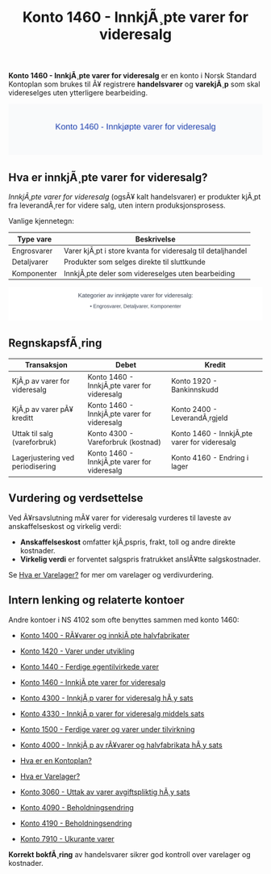 ﻿---
title: "Konto 1460 - InnkjÃ¸pte varer for videresalg"
meta_title: "1460-innkjopte-varer-for-videresalg"
meta_description: '**Konto 1460 - InnkjÃ¸pte varer for videresalg** er en konto i Norsk Standard Kontoplan som brukes til Ã¥ registrere **handelsvarer** og **varekjÃ¸p** som skal ...'
slug: 1460-innkjopte-varer-for-videresalg
type: blog
layout: pages/single
---

**Konto 1460 - InnkjÃ¸pte varer for videresalg** er en konto i Norsk Standard Kontoplan som brukes til Ã¥ registrere **handelsvarer** og **varekjÃ¸p** som skal videreselges uten ytterligere bearbeiding.

![Illustrasjon av konto 1460 InnkjÃ¸pte varer for videresalg](1460-innkjopte-varer-for-videresalg-image.svg)

## Hva er innkjÃ¸pte varer for videresalg?

*InnkjÃ¸pte varer for videresalg* (ogsÃ¥ kalt handelsvarer) er produkter kjÃ¸pt fra leverandÃ¸rer for videre salg, uten intern produksjonsprosess.

Vanlige kjennetegn:

| Type vare   | Beskrivelse                                                            |
|-------------|------------------------------------------------------------------------|
| Engrosvarer | Varer kjÃ¸pt i store kvanta for videresalg til detaljhandel               |
| Detaljvarer | Produkter som selges direkte til sluttkunde                              |
| Komponenter | InnkjÃ¸pte deler som videreselges uten bearbeiding                        |

![Kategorier av innkjÃ¸pte varer](1460-kategorier-innkjopte-varer.svg)

## RegnskapsfÃ¸ring

| Transaksjon                          | Debet                                            | Kredit                                    |
|--------------------------------------|--------------------------------------------------|-------------------------------------------|
| KjÃ¸p av varer for videresalg         | Konto 1460 - InnkjÃ¸pte varer for videresalg       | Konto 1920 - Bankinnskudd                 |
| KjÃ¸p av varer pÃ¥ kreditt             | Konto 1460 - InnkjÃ¸pte varer for videresalg       | Konto 2400 - LeverandÃ¸rgjeld               |
| Uttak til salg (vareforbruk)         | Konto 4300 - Vareforbruk (kostnad)                | Konto 1460 - InnkjÃ¸pte varer for videresalg |
| Lagerjustering ved periodisering     | Konto 1460 - InnkjÃ¸pte varer for videresalg       | Konto 4160 - Endring i lager               |

## Vurdering og verdsettelse

Ved Ã¥rsavslutning mÃ¥ varer for videresalg vurderes til laveste av anskaffelseskost og virkelig verdi:

* **Anskaffelseskost** omfatter kjÃ¸pspris, frakt, toll og andre direkte kostnader.
* **Virkelig verdi** er forventet salgspris fratrukket anslÃ¥tte salgskostnader.

Se [Hva er Varelager?](/blogs/regnskap/hva-er-varelager "Hva er Varelager? Komplett Guide til LagerfÃ¸ring og Verdivurdering") for mer om varelager og verdivurdering.

## Intern lenking og relaterte kontoer

Andre kontoer i NS 4102 som ofte benyttes sammen med konto 1460:

* [Konto 1400 - RÃ¥varer og innkjÃ¸pte halvfabrikater](/blogs/kontoplan/1400-raavarer-og-innkjopte-halvfabrikater "Konto 1400 - RÃ¥varer og innkjÃ¸pte halvfabrikater")
* [Konto 1420 - Varer under utvikling](/blogs/kontoplan/1420-varer-under-utvikling "Konto 1420 - Varer under utvikling")
* [Konto 1440 - Ferdige egentilvirkede varer](/blogs/kontoplan/1440-ferdige-egentilvirkede-varer "Konto 1440 - Ferdige egentilvirkede varer")
* [Konto 1460 - InnkjÃ¸pte varer for videresalg](/blogs/kontoplan/1460-innkjopte-varer-for-videresalg "Konto 1460 - InnkjÃ¸pte varer for videresalg")
* [Konto 4300 - InnkjÃ¸p varer for videresalg hÃ¸y sats](/blogs/kontoplan/4300-innkjop-varer-for-videresalg-hoy-sats "Konto 4300 - InnkjÃ¸p varer for videresalg hÃ¸y sats")
* [Konto 4330 - InnkjÃ¸p varer for videresalg middels sats](/blogs/kontoplan/4330-innkjop-varer-for-videresalg-middels-sats "Konto 4330 - InnkjÃ¸p varer for videresalg middels sats")
* [Konto 1500 - Ferdige varer og varer under tilvirkning](/blogs/kontoplan/1500-ferdige-varer-og-varer-under-tilvirkning "Konto 1500 - Ferdige varer og varer under tilvirkning")
* [Konto 4000 - InnkjÃ¸p av rÃ¥varer og halvfabrikata hÃ¸y sats](/blogs/kontoplan/4000-innkjop-av-raavarer-og-halvfabrikata-hoy-sats "Konto 4000 - InnkjÃ¸p av rÃ¥varer og halvfabrikata hÃ¸y sats")
* [Hva er en Kontoplan?](/blogs/regnskap/hva-er-kontoplan "Hva er en Kontoplan? Komplett Guide til Kontoplaner i Norsk Regnskap")
* [Hva er Varelager?](/blogs/regnskap/hva-er-varelager "Hva er Varelager? Komplett Guide til LagerfÃ¸ring og Verdivurdering")
* [Konto 3060 - Uttak av varer avgiftspliktig hÃ¸y sats](/blogs/kontoplan/3060-uttak-av-varer-avgiftspliktig-hoy-sats "Konto 3060 - Uttak av varer avgiftspliktig hÃ¸y sats")
* [Konto 4090 - Beholdningsendring](/blogs/kontoplan/4090-beholdningsendring "Konto 4090 - Beholdningsendring")

* [Konto 4190 - Beholdningsendring](/blogs/kontoplan/4190-beholdningsendring "Konto 4190 - Beholdningsendring")
* [Konto 7910 - Ukurante varer](/blogs/kontoplan/7910-ukurante-varer "Konto 7910 - Ukurante varer")

**Korrekt bokfÃ¸ring** av handelsvarer sikrer god kontroll over varelager og kostnader.

